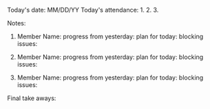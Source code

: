 Today's date: MM/DD/YY
Today's attendance:
1.
2.
3.

Notes:
1. Member Name:
  progress from yesterday:
  plan for today:
  blocking issues:
  
2. Member Name:
  progress from yesterday:
  plan for today:
  blocking issues:
  
3. Member Name:
  progress from yesterday:
  plan for today:
  blocking issues:
  
Final take aways:
